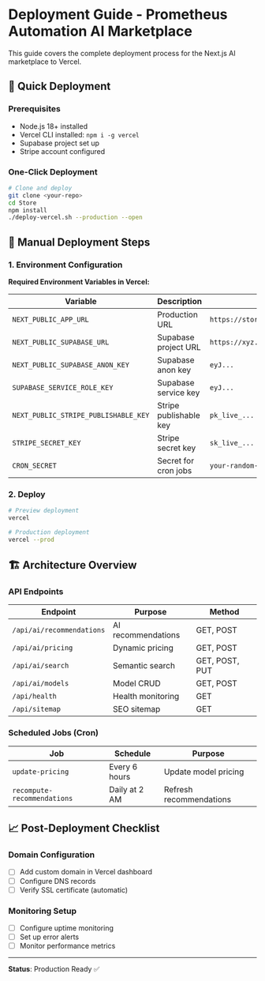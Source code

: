 # Deployment Guide - Prometheus Automation AI Marketplace

This guide covers the complete deployment process for the Next.js AI marketplace to Vercel.

## 🚀 Quick Deployment

### Prerequisites
- Node.js 18+ installed
- Vercel CLI installed: `npm i -g vercel`
- Supabase project set up
- Stripe account configured

### One-Click Deployment
```bash
# Clone and deploy
git clone <your-repo>
cd Store
npm install
./deploy-vercel.sh --production --open
```

## 🔧 Manual Deployment Steps

### 1. Environment Configuration

**Required Environment Variables in Vercel:**

| Variable | Description | Example |
|----------|-------------|---------|
| `NEXT_PUBLIC_APP_URL` | Production URL | `https://store.prometheusautomation.com` |
| `NEXT_PUBLIC_SUPABASE_URL` | Supabase project URL | `https://xyz.supabase.co` |
| `NEXT_PUBLIC_SUPABASE_ANON_KEY` | Supabase anon key | `eyJ...` |
| `SUPABASE_SERVICE_ROLE_KEY` | Supabase service key | `eyJ...` |
| `NEXT_PUBLIC_STRIPE_PUBLISHABLE_KEY` | Stripe publishable key | `pk_live_...` |
| `STRIPE_SECRET_KEY` | Stripe secret key | `sk_live_...` |
| `CRON_SECRET` | Secret for cron jobs | `your-random-secret` |

### 2. Deploy

```bash
# Preview deployment
vercel

# Production deployment
vercel --prod
```

## 🏗️ Architecture Overview

### API Endpoints

| Endpoint | Purpose | Method |
|----------|---------|--------|
| `/api/ai/recommendations` | AI recommendations | GET, POST |
| `/api/ai/pricing` | Dynamic pricing | GET, POST |
| `/api/ai/search` | Semantic search | GET, POST, PUT |
| `/api/ai/models` | Model CRUD | GET, POST |
| `/api/health` | Health monitoring | GET |
| `/api/sitemap` | SEO sitemap | GET |

### Scheduled Jobs (Cron)

| Job | Schedule | Purpose |
|-----|----------|---------|
| `update-pricing` | Every 6 hours | Update model pricing |
| `recompute-recommendations` | Daily at 2 AM | Refresh recommendations |

## 📈 Post-Deployment Checklist

### Domain Configuration
- [ ] Add custom domain in Vercel dashboard
- [ ] Configure DNS records
- [ ] Verify SSL certificate (automatic)

### Monitoring Setup
- [ ] Configure uptime monitoring
- [ ] Set up error alerts
- [ ] Monitor performance metrics

---

**Status**: Production Ready ✅